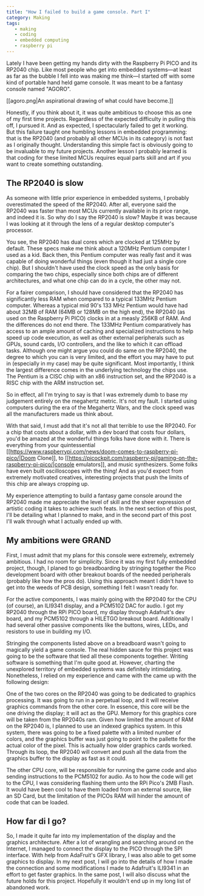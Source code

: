 ```yaml
---
title: "How I failed to build a game console. Part I"
category: Making
tags:
   - making
   - coding
   - embedded computing
   - raspberry pi
---
```

Lately I have been getting my hands dirty with the Raspberry Pi PICO and its RP2040 chip. Like most people who get into embedded systems&mdash;at least as far as the bubble I fell into was making me think&mdash;I started off with some kind of portable hand held game console. It was meant to be a fantasy console named "AGORO".

<!--more -->

[[agoro.png|An aspirational drawing of what could have become.]]

Honestly, if you think about it, it was quite ambitious to choose this as one of my first time projects. Regardless of the expected difficulty in pulling this off, I pursued it. And as expected, I spectacularly failed to get it working. But this failure taught one humbling lessons in embedded programming: that is the RP2040 (and probably all other MCUs in its category) is not fast as I originally thought. Understanding this simple fact is obviously going to be invaluable to my future projects. Another lesson I probably learned is that coding for these limited MCUs requires equal parts skill and art if you want to create something outstanding.

## The RP2040 is slow
As someone with little prior experience in embedded systems, I probably overestimated the speed of the RP2040. After all, everyone said the RP2040 was faster than most MCUs currently available in its price range, and indeed it is. So why do I say the RP2040 is slow? Maybe it was because I was looking at it through the lens of a regular desktop computer's processor.

You see, the RP2040 has dual cores which are clocked at 125MHz by default. These specs make me think about a 120MHz Pentium computer I used as a kid. Back then, this Pentium computer was really fast and it was capable of doing wonderful things (even though it had just a single core chip). But I shouldn't have used the clock speed as the only basis for comparing the two chips, especially since both chips are of different architectures, and what one chip can do in a cycle, the other may not.

For a fairer comparison, I should have considered that the RP2040 has significantly less RAM when compared to a typical 133MHz Pentium computer. Whereas a typical mid 90's 133 MHz Pentium would have had about 32MB of RAM (64MB or 128MB on the high end), the RP2040 (as used on the Raspberry Pi PICO) clocks in at a measly 256KB of RAM. And the differences do not end there. The 133MHz Pentium comparatively has access to an ample amount of caching and specialized instructions to help speed up code execution, as well as other external peripherals such as GPUs, sound cards, I/O controllers, and the like to which it can offload tasks. Although one might argue you could do same on the RP2040, the degree to which you can is very limited, and the effort you may have to put in (especially in my case) may be quite significant. Most importantly, I think the largest difference comes in the underlying technology the chips use. The Pentium is a CISC chip with an x86 instruction set, and the RP2040 is a RISC chip with the ARM instruction set. 

So in effect, all I'm trying to say is that I was extremely dumb to base my judgement entirely on the megahertz metric. It's not my fault. I started using computers during the era of the Megahertz Wars, and the clock speed was all the manufacturers made us think about.

With that said, I must add that it's not all that terrible to use the RP2040. For a chip that costs about a dollar, with a dev board that costs four dollars, you'd be amazed at the wonderful things folks have done with it. There is everything from your quintessential [[https://www.raspberrypi.com/news/doom-comes-to-raspberry-pi-pico/|Doom Clone]], to [[https://picockpit.com/raspberry-pi/gaming-on-the-raspberry-pi-pico/|console emulators]], and music synthesizers. Some folks have even built oscilloscopes with the thing! And as you'd expect from extremely motivated creatives, interesting projects that push the limits of this chip are always cropping up. 

My experience attempting to build a fantasy game console around the RP2040 made me appreciate the level of skill and the sheer expression of artistic coding it takes to achieve such feats. In the next section of this post, I'll be detailing what I planned to make, and in the second part of this post I'll walk through what I actually ended up with.

## My ambitions were GRAND
First, I must admit that my plans for this console were extremely, extremely ambitious. I had no room for simplicity. Since it was my first fully embedded project, though, I planed to go breadboarding by stringing together the Pico development board with other breakout boards of the needed peripherals (probably like how the pros do). Using this approach meant I didn't have to get into the weeds of PCB design, something I felt I wasn't ready for.

For the active components, I was mainly going with the RP2040 for the CPU (of course), an ILI9341 display, and a PCM5102 DAC for audio. I got my RP2040 through the RPi PICO board, my display through Adafruit's dev board, and my PCM5102 through a HILETGO breakout board. Additionally I had several other passive components like the buttons, wires, LEDs, and resistors to use in building my I/O.

Stringing the components listed above on a breadboard wasn't going to magically yield a game console. The real hidden sauce for this project was going to be the software that tied all these components together. Writing software is something that I'm quite good at. However, charting the unexplored territory of embedded systems was definitely intimidating. Nonetheless, I relied on my experience and came with the  came up with the following design:

One of the two cores on the RP2040 was going to be dedicated to graphics processing. It was going to run in a perpetual loop, and it will receive graphics commands from the other core. In essence, this core will be the one driving the display; it will act as the GPU. Memory for this graphics core will be taken from the RP2040s ram. Given how limited the amount of RAM on the RP2040 is, I planned to use an indexed graphics system. In this system, there was going to be a fixed palette with a limited number of colors, and the graphics buffer was just going to point to the pallette for the actual color of the pixel. This is actually how older graphics cards worked. Through its loop, the RP2040 will convert and push all the data from the graphics buffer to the display as fast as it could. 

The other CPU core, will be responsible for running the game code and also sending instructions to the PCM5102 for audio. As to how the code will get to the CPU, I was considering flashing them unto the RPi Pico's 2MB Flash. It would have been cool to have them loaded from an external source, like an SD Card, but the limitation of the PICOs RAM will hinder the amount of code that can be loaded.


## How far di I go?
So, I made it quite far into my implementation of the display and the graphics architecture. After a lot of wrangling and searching around on the Internet, I managed to connect the display to the PICO through the SPI interface. With help from AdaFruit's GFX library, I was also able to get some graphics to display. In my next post, I will go into the details of how I made the connection and some modifications I made to Adafruit's ILI9341 in an effort to get faster graphics. In the same post, I will also discuss what the future holds for this project. Hopefully it wouldn't end up in my long list of abandoned work.



